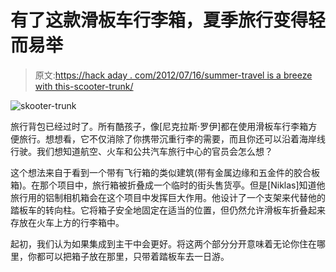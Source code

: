 # 有了这款滑板车行李箱，夏季旅行变得轻而易举

> 原文:[https://hack aday . com/2012/07/16/summer-travel is a breeze with this-scooter-trunk/](https://hackaday.com/2012/07/16/summer-travel-is-a-breeze-with-this-scooter-trunk/)

![](../Images/513bda9cca56adbfc9884a544652c484.png "skooter-trunk")

旅行背包已经过时了。所有酷孩子，像[尼克拉斯·罗伊]都在使用滑板车行李箱方便旅行。想想看，它不仅消除了你携带沉重行李的需要，而且你还可以沿着海岸线行驶。我们想知道航空、火车和公共汽车旅行中心的官员会怎么想？

这个想法来自于看到一个带有飞行箱的类似建筑(带有金属边缘和五金件的胶合板箱)。在那个项目中，旅行箱被折叠成一个临时的街头售货亭。但是[Niklas]知道他旅行用的铝制相机箱会在这个项目中发挥巨大作用。他设计了一个支架来代替他的踏板车的转向柱。它将箱子安全地固定在适当的位置，但仍然允许滑板车折叠起来存放在火车上方的行李箱中。

起初，我们认为如果集成到主干中会更好。将这两个部分分开意味着无论你住在哪里，你都可以把箱子放在那里，只带着踏板车去一日游。
